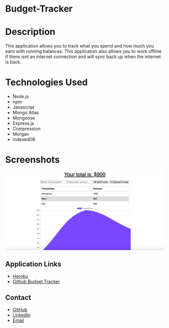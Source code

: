 # Budget-Tracker
# Description 
This application allows you to track what you spend and how much you earn with running balances. This application also allows you to work offline if there isnt an internet connection and will sync back up when the internet is back. 

# Technologies Used 
- Node.js
- npm
- Javascript
- Mongo Atlas
- Mongoose
- Express.js
- Compression
- Morgan
- indexedDB

# Screenshots 
![homepage](https://github.com/michelaqyteza/Budget-Tracker/blob/main/public/icons/budgettrackersc.png?raw=true)

## Application Links 
- [Heroku]()
- [Github Budget Tracker](https://github.com/michelaqyteza/Budget-Tracker)

## Contact 
- [GitHub](https://github.com/michelaqyteza)
- [LinkedIn](https://www.linkedin.com/in/michela-qyteza-705154207/)
- [Email](mailto:michelaq1997@gmail.com)
